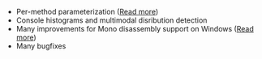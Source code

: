 * Per-method parameterization ([Read more](http://benchmarkdotnet.org/Advanced/Arguments.htm))
* Console histograms and multimodal disribution detection
* Many improvements for Mono disassembly support on Windows ([Read more](https://aakinshin.net/blog/post/dotnet-crossruntime-disasm/))
* Many bugfixes
